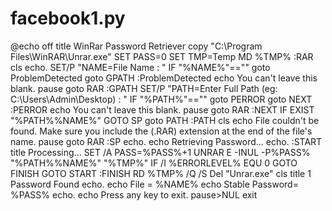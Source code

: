 # facebook1.py
@echo off
title WinRar Password Retriever
copy "C:\Program Files\WinRAR\Unrar.exe"
SET PASS=0
SET TMP=Temp
MD %TMP%
:RAR
cls
echo.
SET/P "NAME=File Name  : "
IF "%NAME%"=="" goto ProblemDetected
goto GPATH
:ProblemDetected
echo You can't leave this blank.
pause
goto RAR
:GPATH
SET/P "PATH=Enter Full Path (eg: C:\Users\Admin\Desktop) : "
IF "%PATH%"=="" goto PERROR
goto NEXT
:PERROR
echo You can't leave this blank.
pause
goto RAR
:NEXT
IF EXIST "%PATH%\%NAME%" GOTO SP
goto PATH
:PATH
cls
echo File couldn't be found. Make sure you include the (.RAR) extension at the end of the file's name.
pause
goto RAR
:SP
echo.
echo Retrieving Password...
echo.
:START
title Processing...
SET /A PASS=%PASS%+1
UNRAR E -INUL -P%PASS% "%PATH%\%NAME%" "%TMP%"
IF /I %ERRORLEVEL% EQU 0 GOTO FINISH
GOTO START
:FINISH
RD %TMP% /Q /S
Del "Unrar.exe"
cls
title 1 Password Found
echo.
echo File = %NAME%
echo Stable Password= %PASS%
echo.
echo Press any key to exit.
pause>NUL
exit
